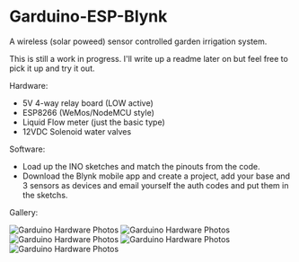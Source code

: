 # Garduino-ESP-Blynk
A wireless (solar poweed) sensor controlled garden irrigation system.

This is still a work in progress. I'll write up a readme later on but feel free to pick it up and try it out. 

Hardware: 

* 5V 4-way relay board (LOW active)
* ESP8266 (WeMos/NodeMCU style)
* Liquid Flow meter (just the basic type)
* 12VDC Solenoid water valves

Software:

* Load up the INO sketches and match the pinouts from the code. 
* Download the Blynk mobile app and create a project, add your base and 3 sensors as devices and email yourself the auth codes and put them in the sketchs.

Gallery:

![Garduino Hardware Photos](http://community.blynk.cc/uploads/default/optimized/2X/c/c79fb86800d6eb1a4f1ece925e627c7784e115f3_1_333x249.jpg)
![Garduino Hardware Photos](http://community.blynk.cc/uploads/default/optimized/2X/a/a61e43ef0505f88af899689d2f9f1c8d6a1409af_1_333x249.jpg)
![Garduino Hardware Photos](http://community.blynk.cc/uploads/default/optimized/2X/2/29079ce2982ebcda917d74fa72503f8df075900e_1_333x249.JPG)
![Garduino Hardware Photos](http://community.blynk.cc/uploads/default/optimized/2X/6/69f62f34ed21964702e4e03e3a36e9dc05da3f79_1_333x249.JPG)
![Garduino Hardware Photos](http://community.blynk.cc/uploads/default/original/2X/5/5627ae738fb28d322260eff2d59e155107be2b30.JPG)
